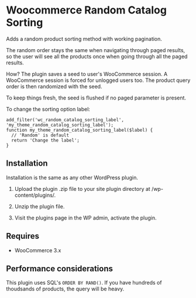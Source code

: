 # Woocommerce Random Catalog Sorting

Adds a random product sorting method with working pagination.

The random order stays the same when navigating through paged results,
so the user will see all the products once when going through all the paged results.

How? The plugin saves a seed to user's WooCommerce session. A WooCommerce session is forced for unlogged users too.
The product query order is then randomized with the seed.

To keep things fresh, the seed is flushed if no paged parameter is present.

To change the sorting option label:

```
add_filter('wc_random_catalog_sorting_label', 'my_theme_random_catalog_sorting_label');
function my_theme_random_catalog_sorting_label($label) {
  // 'Random' is default
  return 'Change the label';
}
```

## Installation

Installation is the same as any other WordPress plugin.

1. Upload the plugin .zip file to your site plugin directory at /wp-content/plugins/.

2. Unzip the plugin file.

3. Visit the plugins page in the WP admin, activate the plugin. 

## Requires

- WooCommerce 3.x

## Performance considerations

This plugin uses SQL's `ORDER BY RAND()`. If you have hundreds of thoudsands of products, the query will be heavy.

